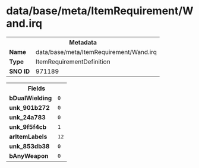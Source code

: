 <h1>data/base/meta/ItemRequirement/Wand.irq</h1><table><tr><th colspan="100%">Metadata</th></tr><tr><td><b>Name</b></td><td>data/base/meta/ItemRequirement/Wand.irq</td></tr><tr><td><b>Type</b></td><td>ItemRequirementDefinition</td></tr><tr><td><b>SNO ID</b></td><td>971189</td></tr></table>

<table><tr><th colspan="100%">Fields</th></tr><tr><td><b>bDualWielding</b></td><td><code>0</code></td></tr><tr><td><b>unk_901b272</b></td><td><code>0</code></td></tr><tr><td><b>unk_24a783</b></td><td><code>0</code></td></tr><tr><td><b>unk_9f5f4cb</b></td><td><code>1</code></td></tr><tr><td><b>arItemLabels</b></td><td><code>12</code>
</td></tr><tr><td><b>unk_853db38</b></td><td><code>0</code></td></tr><tr><td><b>bAnyWeapon</b></td><td><code>0</code></td></tr></table>

